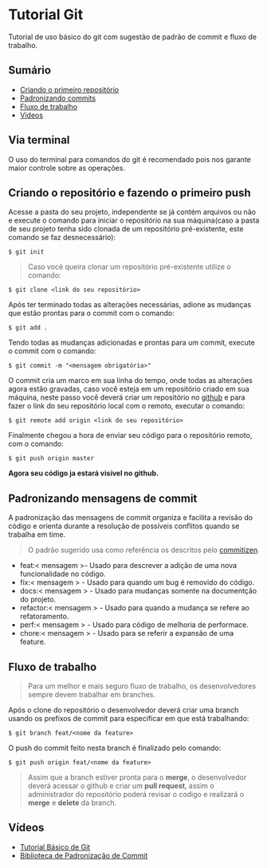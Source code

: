 # Tutorial Git

Tutorial de uso básico do git com sugestão de padrão de commit e fluxo de trabalho.

## Sumário
- [Criando o primeiro repositório](#criando-o-repositório-e-fazendo-o-primeiro-push)
- [Padronizando commits](#padronizando-mensagens-de-commit)
- [Fluxo de trabalho](#fluxo-de-trabalho)
- [Vídeos](#vídeos)

## Via terminal
O uso do terminal para comandos do git é recomendado pois nos garante maior controle sobre as operações.

## Criando o repositório e fazendo o primeiro push

Acesse a pasta do seu projeto, independente se já contém arquivos ou não e execute o comando para iniciar o repositório na sua máquina(caso a pasta de seu projeto tenha sido clonada de um repositório pré-existente, este comando se faz desnecessário):

```
$ git init
```
> Caso você queira clonar um repositório pré-existente utilize o comando:

```
$ git clone <link do seu repositório>
```

Após ter terminado todas as alterações necessárias, adione as mudanças que estão prontas para o commit com o comando:

```
$ git add .
```

Tendo todas as mudanças adicionadas e prontas para um commit, execute o commit com o comando:

```
$ git commit -m "<mensagem obrigatória>"
```

O commit cria um marco em sua linha do tempo, onde todas as alterações agora estão gravadas, caso você esteja em um repositório criado em  sua máquina, neste passo você deverá criar um repositório no [github](http://github.com/) e para fazer o link do seu repositório local com o remoto, executar o comando:

```
$ git remote add origin <link do seu repositório>
```
Finalmente chegou a hora de enviar seu código para o repositório remoto, com o comando:

```
$ git push origin master
```
**Agora seu código ja estará visível no github.**

## Padronizando mensagens de commit

A padronização das mensagens de commit organiza e facilita a revisão do código e orienta durante a resolução de possíveis conflitos quando se trabalha em time.

> O padrão sugerido usa como referência os descritos pelo [commitizen](https://github.com/commitizen/cz-cli).


* feat:< mensagem >- Usado para descrever a adição de uma nova funcionalidade no código.
* fix:< mensagem > - Usado para quando um bug é removido do código.
* docs:< mensagem > - Usado para mudanças somente na documentção do projeto.
* refactor:< mensagem > - Usado para quando a mudança se refere ao refatoramento.
* perf:< mensagem > - Usado para código de melhoria de performace.
* chore:< mensagem > - Usado para se referir a expansão de uma feature.

## Fluxo de trabalho

> Para um melhor e mais seguro fluxo de trabalho, os desenvolvedores sempre devem trabalhar em branches.

Após o clone do repositório o desenvolvedor deverá criar uma branch usando os prefixos de commit para especificar em que está trabalhando:

```
$ git branch feat/<nome da feature>
```

O push do commit feito nesta branch é finalizado pelo comando:

```
$ git push origin feat/<nome da feature>
```

> Assim que a branch estiver pronta para o **merge**, o desenvolvedor deverá acessar o github e criar um **pull request**, assim o administrador do repositório poderá revisar o codigo e realizará o **merge** e **delete** da branch.

## Vídeos

* [Tutorial Básico de Git](https://www.youtube.com/watch?v=2alg7MQ6_sI&t=582s)
* [Biblioteca de Padronização de Commit](https://www.youtube.com/watch?v=erInHkjxkL8&t=1020s)
